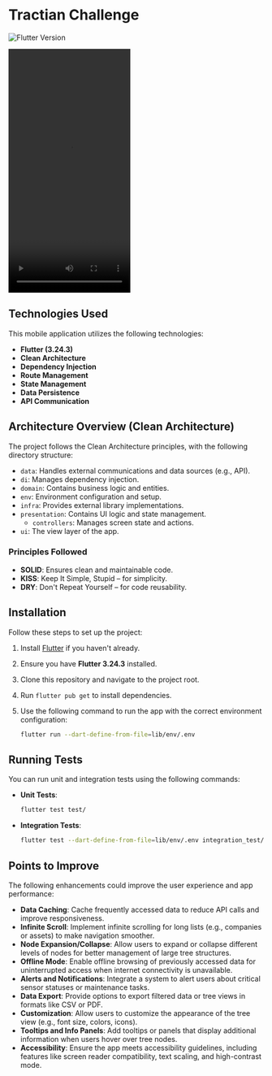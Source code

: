 # Tractian Challenge

![Flutter Version](https://badgen.net/badge/Flutter/3.24.3)

<video src="./assets/test_video.mp4" width="240" height="480" controls></video>

## Technologies Used

This mobile application utilizes the following technologies:

- **Flutter (3.24.3)**
- **Clean Architecture**
- **Dependency Injection**
- **Route Management**
- **State Management**
- **Data Persistence**
- **API Communication**

## Architecture Overview (Clean Architecture)

The project follows the Clean Architecture principles, with the following directory structure:

- `data`: Handles external communications and data sources (e.g., API).
- `di`: Manages dependency injection.
- `domain`: Contains business logic and entities.
- `env`: Environment configuration and setup.
- `infra`: Provides external library implementations.
- `presentation`: Contains UI logic and state management.
  - `controllers`: Manages screen state and actions.
- `ui`: The view layer of the app.

### Principles Followed

- **SOLID**: Ensures clean and maintainable code.
- **KISS**: Keep It Simple, Stupid – for simplicity.
- **DRY**: Don't Repeat Yourself – for code reusability.

## Installation

Follow these steps to set up the project:

1. Install [Flutter](https://flutter.dev/docs/get-started/install) if you haven't already.
2. Ensure you have **Flutter 3.24.3** installed.
3. Clone this repository and navigate to the project root.
4. Run `flutter pub get` to install dependencies.
5. Use the following command to run the app with the correct environment configuration:

   ```bash
   flutter run --dart-define-from-file=lib/env/.env
   ```

## Running Tests

You can run unit and integration tests using the following commands:

- **Unit Tests**:

  ```bash
  flutter test test/
  ```

- **Integration Tests**:
  ```bash
  flutter test --dart-define-from-file=lib/env/.env integration_test/
  ```

## Points to Improve

The following enhancements could improve the user experience and app performance:

- **Data Caching**: Cache frequently accessed data to reduce API calls and improve responsiveness.
- **Infinite Scroll**: Implement infinite scrolling for long lists (e.g., companies or assets) to make navigation smoother.
- **Node Expansion/Collapse**: Allow users to expand or collapse different levels of nodes for better management of large tree structures.
- **Offline Mode**: Enable offline browsing of previously accessed data for uninterrupted access when internet connectivity is unavailable.
- **Alerts and Notifications**: Integrate a system to alert users about critical sensor statuses or maintenance tasks.
- **Data Export**: Provide options to export filtered data or tree views in formats like CSV or PDF.
- **Customization**: Allow users to customize the appearance of the tree view (e.g., font size, colors, icons).
- **Tooltips and Info Panels**: Add tooltips or panels that display additional information when users hover over tree nodes.
- **Accessibility**: Ensure the app meets accessibility guidelines, including features like screen reader compatibility, text scaling, and high-contrast mode.
